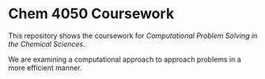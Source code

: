 # Chem 4050 Coursework

This repository shows the coursework for *Computational Problem Solving in the Chemical Sciences*.

We are examining a computational approach to approach problems in a more efficient manner.
